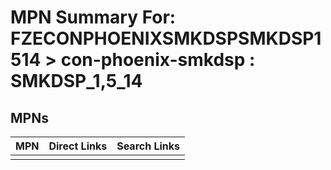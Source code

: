 



# MPN Summary For: FZECONPHOENIXSMKDSPSMKDSP1514 > con-phoenix-smkdsp : SMKDSP_1,5_14

## MPNs
  

|MPN|Direct Links|Search Links|
| :--- | :--- | :--- |
||||
